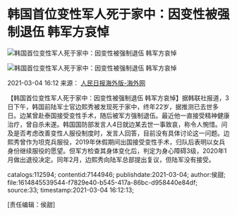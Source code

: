 # 韩国首位变性军人死于家中：因变性被强制退伍 韩军方哀悼

![韩国首位变性军人死于家中：因变性被强制退伍 韩军方哀悼](https://imgm.gmw.cn/attachement/jpg/site215/20210304/2709629442975707323.jpg)

![韩国首位变性军人死于家中：因变性被强制退伍 韩军方哀悼](https://imgm.gmw.cn/attachement/jpg/site215/20210304/688310488092263874.jpg)

2021-03-04 16:12 来源： [人民日报海外版-海外网](http://weibo.com/3057540037/K4DBZoV8p)

【韩国首位变性军人死于家中：因变性被强制退伍 韩军方哀悼】据韩联社报道，3日下午，韩国前陆军士官边熙秀被发现死于家中，终年22岁，据推测已去世多日。边某曾赴泰国接受变性手术，随后被军方强制退伍。最近他一直接受精神健康治疗，曾自杀未遂。韩国国防部发言人4日就边某去世一事致哀，称令人惋惜。问及是否考虑改善变性人服役制度时，发言人回答，目前没有具体讨论这一问题。边熙秀曾作为坦克兵服役，2019年休假期间出国接受变性手术，归队后表明以女兵身份继续服役的愿望。但军方检查其身体变化后，判定为身心障碍3级，2020年1月做出退役决定。同年2月，边熙秀向陆军总部提出复议，但陆军没有接受。

catalogs:112594; contentid:7144946; publishdate:2021-03-04; author:侯甜; file:1614845539544-f7829e40-b545-417a-86bc-d958440e84df; source:33; timestamp:2021-03-04 16:12:13;

\[责任编辑：侯甜\]